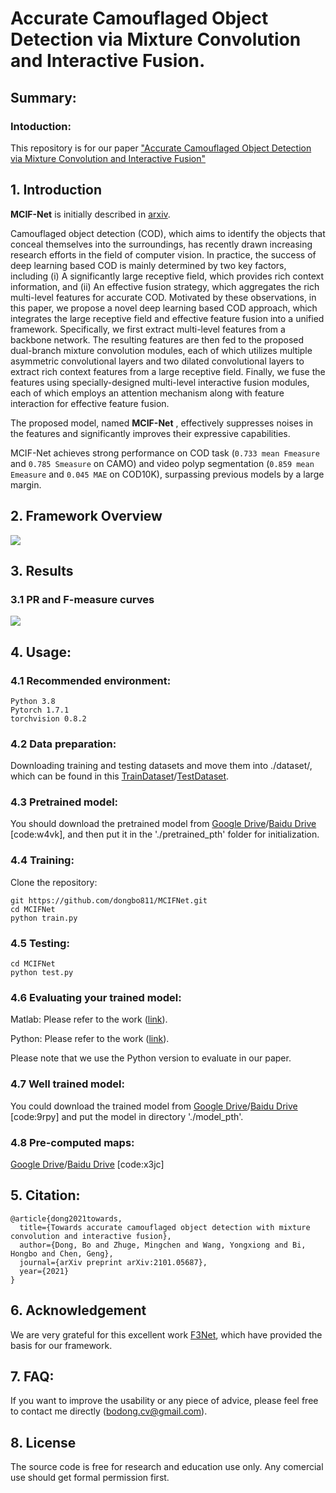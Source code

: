 # Accurate Camouflaged Object Detection via Mixture Convolution and Interactive Fusion.

## Summary:

### Intoduction:
This repository is for our paper ["Accurate Camouflaged Object Detection via Mixture Convolution and Interactive Fusion"](https://ieeexplore.ieee.org/document/9305717)



## 1. Introduction
**MCIF-Net** is initially described in [arxiv](hxxx).


Camouflaged object detection (COD), which aims to identify the objects that conceal themselves into the surroundings, has recently drawn increasing research efforts in the field of computer vision.
In practice, the success of deep learning based COD is mainly determined by two key factors, including (i) A significantly large receptive field, which provides rich context information, and (ii) An effective fusion strategy, which aggregates the rich multi-level features for accurate COD. Motivated by these observations, in this paper, we propose a novel deep learning based COD approach, which integrates the large receptive field and effective feature fusion into a unified framework. Specifically, we first extract multi-level features from a backbone network. The resulting features are then fed to the proposed dual-branch mixture convolution modules, each of which utilizes multiple asymmetric convolutional layers and two dilated convolutional layers to extract rich context features from a large receptive field.
Finally, we fuse the features using specially-designed multi-level interactive fusion modules, each of which employs an attention mechanism along with feature interaction for effective feature fusion.

The proposed model, named **MCIF-Net** , effectively suppresses noises in the features and significantly improves their expressive capabilities. 


MCIF-Net achieves strong performance on COD task (`0.733 mean Fmeasure` and `0.785 Smeasure` on CAMO) and
video polyp segmentation (`0.859 mean Emeasure` and `0.045 MAE`  on COD10K), surpassing previous models by a large margin.



## 2. Framework Overview

![](https://github.com/dongbo811/MCIFNet/blob/main/Figs/net.png)


## 3. Results
### 3.1 PR and F-measure curves
![](https://github.com/dongbo811/MCIFNet/blob/main/Figs/pr_curve.png)

## 4. Usage:
### 4.1 Recommended environment:
```
Python 3.8
Pytorch 1.7.1
torchvision 0.8.2
```
### 4.2 Data preparation:
Downloading training and testing datasets and move them into ./dataset/, which can be found in this [TrainDataset](https://drive.google.com/u/0/uc?id=120wKRvwXpqqeEejw60lYsEyZ4SOicR3M&export=download)/[TestDataset](https://drive.google.com/u/0/uc?id=1bTIb2qo7WXfyLgCn43Pz0ZDQ4XceO9dE&export=download).


### 4.3 Pretrained model:
You should download the pretrained model from [Google Drive](xxxx)/[Baidu Drive](xxxx) [code:w4vk], and then put it in the './pretrained_pth' folder for initialization. 

### 4.4 Training:
Clone the repository:
```
git https://github.com/dongbo811/MCIFNet.git
cd MCIFNet 
python train.py
```

### 4.5 Testing:
```
cd MCIFNet 
python test.py
```

### 4.6 Evaluating your trained model:

Matlab: Please refer to the work ([link](https://github.com/DengPingFan/SINet)).

Python: Please refer to the work ([link](https://github.com/zyjwuyan/SOD_Evaluation_Metrics)).

Please note that we use the Python version to evaluate in our paper.


### 4.7 Well trained model:
You could download the trained model from [Google Drive](XXXX)/[Baidu Drive](XXXXX) [code:9rpy] and put the model in directory './model_pth'.

### 4.8 Pre-computed maps:
[Google Drive](XXX)/[Baidu Drive](XXXX) [code:x3jc]



## 5. Citation:
```
@article{dong2021towards,
  title={Towards accurate camouflaged object detection with mixture convolution and interactive fusion},
  author={Dong, Bo and Zhuge, Mingchen and Wang, Yongxiong and Bi, Hongbo and Chen, Geng},
  journal={arXiv preprint arXiv:2101.05687},
  year={2021}
}
```

## 6. Acknowledgement
We are very grateful for this excellent work [F3Net](https://github.com/weijun88/F3Net), which have provided the basis for our framework.

## 7. FAQ:
If you want to improve the usability or any piece of advice, please feel free to contact me directly (bodong.cv@gmail.com).

## 8. License
The source code is free for research and education use only. Any comercial use should get formal permission first.
